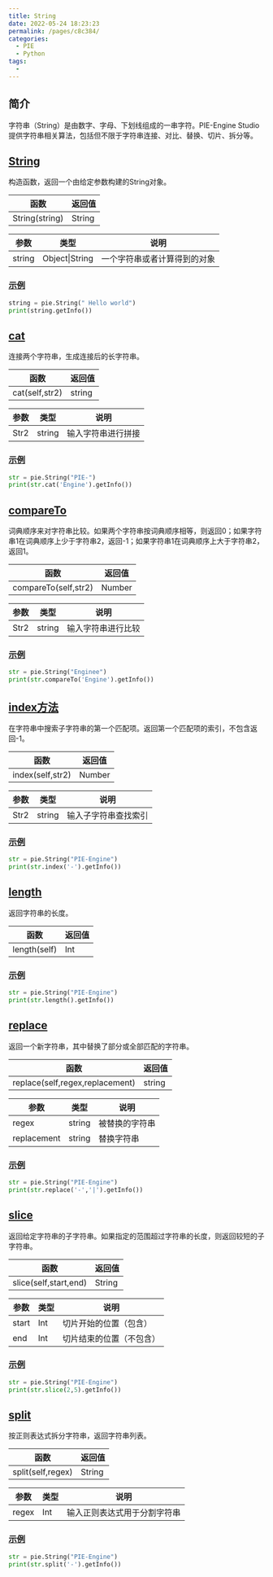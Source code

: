 ```yaml
---
title: String
date: 2022-05-24 18:23:23
permalink: /pages/c8c384/
categories:
  - PIE
  - Python
tags:
  - 
---
```

## 简介

字符串（String）是由数字、字母、下划线组成的一串字符。PIE-Engine Studio提供字符串相关算法，包括但不限于字符串连接、对比、替换、切片、拆分等。

## [String](https://engine.piesat.cn/engine-studio/docs/#/API/python_API/String/String?id=string)

构造函数，返回一个由给定参数构建的String对象。

| 函数           | 返回值 |
| -------------- | ------ |
| String(string) | String |

| 参数   | 类型           | 说明                         |
| ------ | -------------- | ---------------------------- |
| string | Object\|String | 一个字符串或者计算得到的对象 |

### [示例](https://engine.piesat.cn/engine-studio/docs/#/API/python_API/String/String?id=示例)

```python
string = pie.String(" Hello world")
print(string.getInfo())
```

## [cat](https://engine.piesat.cn/engine-studio/docs/#/API/python_API/String/cat?id=cat)

连接两个字符串，生成连接后的长字符串。

| 函数           | 返回值 |
| -------------- | ------ |
| cat(self,str2) | string |

| 参数 | 类型   | 说明               |
| ---- | ------ | ------------------ |
| Str2 | string | 输入字符串进行拼接 |

### [示例](https://engine.piesat.cn/engine-studio/docs/#/API/python_API/String/cat?id=示例)

```python
str = pie.String("PIE-")
print(str.cat('Engine').getInfo())
```

## [compareTo](https://engine.piesat.cn/engine-studio/docs/#/API/python_API/String/compareTo?id=compareto)

词典顺序来对字符串比较。如果两个字符串按词典顺序相等，则返回0；如果字符串1在词典顺序上少于字符串2，返回-1；如果字符串1在词典顺序上大于字符串2，返回1。

| 函数                 | 返回值 |
| -------------------- | ------ |
| compareTo(self,str2) | Number |

| 参数 | 类型   | 说明               |
| ---- | ------ | ------------------ |
| Str2 | string | 输入字符串进行比较 |

### [示例](https://engine.piesat.cn/engine-studio/docs/#/API/python_API/String/compareTo?id=示例)

```python
str = pie.String("Enginee")
print(str.compareTo('Engine').getInfo())
```

## [index方法](https://engine.piesat.cn/engine-studio/docs/#/API/python_API/String/index?id=index方法)

在字符串中搜索子字符串的第一个匹配项。返回第一个匹配项的索引，不包含返回-1。

| 函数             | 返回值 |
| ---------------- | ------ |
| index(self,str2) | Number |

| 参数 | 类型   | 说明                 |
| ---- | ------ | -------------------- |
| Str2 | string | 输入子字符串查找索引 |

### [示例](https://engine.piesat.cn/engine-studio/docs/#/API/python_API/String/index?id=示例)

```python
str = pie.String("PIE-Engine")
print(str.index('-').getInfo())
```

## [length](https://engine.piesat.cn/engine-studio/docs/#/API/python_API/String/length?id=length)

返回字符串的长度。

| 函数         | 返回值 |
| ------------ | ------ |
| length(self) | Int    |

### [示例](https://engine.piesat.cn/engine-studio/docs/#/API/python_API/String/length?id=示例)

```python
str = pie.String("PIE-Engine")
print(str.length().getInfo())
```

## [replace](https://engine.piesat.cn/engine-studio/docs/#/API/python_API/String/replace?id=replace)

返回一个新字符串，其中替换了部分或全部匹配的字符串。

| 函数                            | 返回值 |
| ------------------------------- | ------ |
| replace(self,regex,replacement) | string |

| 参数        | 类型   | 说明           |
| ----------- | ------ | -------------- |
| regex       | string | 被替换的字符串 |
| replacement | string | 替换字符串     |

### [示例](https://engine.piesat.cn/engine-studio/docs/#/API/python_API/String/replace?id=示例)

```python
str = pie.String("PIE-Engine")
print(str.replace('-','|').getInfo())
```

## [slice](https://engine.piesat.cn/engine-studio/docs/#/API/python_API/String/slice?id=slice)

返回给定字符串的子字符串。如果指定的范围超过字符串的长度，则返回较短的子字符串。

| 函数                  | 返回值 |
| --------------------- | ------ |
| slice(self,start,end) | String |

| 参数  | 类型 | 说明                     |
| ----- | ---- | ------------------------ |
| start | Int  | 切片开始的位置（包含）   |
| end   | Int  | 切片结束的位置（不包含） |

### [示例](https://engine.piesat.cn/engine-studio/docs/#/API/python_API/String/slice?id=示例)

```python
str = pie.String("PIE-Engine")
print(str.slice(2,5).getInfo())
```

## [split](https://engine.piesat.cn/engine-studio/docs/#/API/python_API/String/split?id=split)

按正则表达式拆分字符串，返回字符串列表。

| 函数              | 返回值 |
| ----------------- | ------ |
| split(self,regex) | String |

| 参数  | 类型 | 说明                         |
| ----- | ---- | ---------------------------- |
| regex | Int  | 输入正则表达式用于分割字符串 |

### [示例](https://engine.piesat.cn/engine-studio/docs/#/API/python_API/String/split?id=示例)

```python
str = pie.String("PIE-Engine")
print(str.split('-').getInfo())
```